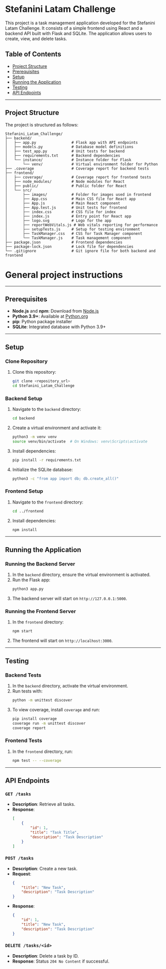 # Stefanini Latam Challenge

This project is a task management application developed for the Stefanini Latam Challenge. It consists of a simple frontend using React and a backend API built with Flask and SQLite. The application allows users to create, view, and delete tasks.

## Table of Contents
- [Project Structure](#project-structure)
- [Prerequisites](#prerequisites)
- [Setup](#setup)
- [Running the Application](#running-the-application)
- [Testing](#testing)
- [API Endpoints](#api-endpoints)

---

## Project Structure

The project is structured as follows:

```
Stefanini_Latam_Challenge/
├── backend/
│   ├── app.py                # Flask app with API endpoints
│   ├── models.py             # Database model definitions
│   ├── test_app.py           # Unit tests for backend
│   ├── requirements.txt      # Backend dependencies
│   └── instance/             # Instance folder for Flask
│       └── venv/             # Virtual environment folder for Python
├── .coverage                 # Coverage report for backend tests
├── frontend/
│   ├── coverage/             # Coverage report for frontend tests
│   ├── node_modules/         # Node modules for React
│   ├── public/               # Public folder for React
│   └── src/
│       ├── images/           # Folder for images used in frontend
│       ├── App.css           # Main CSS file for React app
│       ├── App.js            # Main React component
│       ├── App.test.js       # Unit tests for frontend
│       ├── index.css         # CSS file for index
│       ├── index.js          # Entry point for React app
│       ├── logo.svg          # Logo for the app
│       ├── reportWebVitals.js # Web vitals reporting for performance
│       ├── setupTests.js     # Setup for testing environment
│       ├── TaskManager.css   # CSS for Task Manager component
│       └── TaskManager.js    # Task management component
├── package.json              # Frontend dependencies
├── package-lock.json         # Lock file for dependencies
└── .gitignore                # Git ignore file for both backend and frontend
```

# General project instructions


---

## Prerequisites

- **Node.js** and **npm**: Download from [Node.js](https://nodejs.org/)
- **Python 3.9+**: Available at [Python.org](https://www.python.org/downloads/)
- **pip**: Python package installer
- **SQLite**: Integrated database with Python 3.9+

---

## Setup

### Clone Repository
1. Clone this repository:
    ```bash
    git clone <repository_url>
    cd Stefanini_Latam_Challenge
    ```

### Backend Setup
1. Navigate to the `backend` directory:
    ```bash
    cd backend
    ```
2. Create a virtual environment and activate it:
    ```bash
    python3 -m venv venv
    source venv/bin/activate  # On Windows: venv\Scripts\activate
    ```
3. Install dependencies:
    ```bash
    pip install -r requirements.txt
    ```
4. Initialize the SQLite database:
    ```bash
    python3 -c "from app import db; db.create_all()"
    ```

### Frontend Setup
1. Navigate to the `frontend` directory:
    ```bash
    cd ../frontend
    ```
2. Install dependencies:
    ```bash
    npm install
    ```

---

## Running the Application

### Running the Backend Server
1. In the `backend` directory, ensure the virtual environment is activated.
2. Run the Flask app:
    ```bash
    python3 app.py
    ```
3. The backend server will start on `http://127.0.0.1:5000`.

### Running the Frontend Server
1. In the `frontend` directory:
    ```bash
    npm start
    ```
2. The frontend will start on `http://localhost:3000`.

---

## Testing

### Backend Tests
1. In the `backend` directory, activate the virtual environment.
2. Run tests with:
    ```bash
    python -m unittest discover
    ```
3. To view coverage, install `coverage` and run:
    ```bash
    pip install coverage
    coverage run -m unittest discover
    coverage report
    ```

### Frontend Tests
1. In the `frontend` directory, run:
    ```bash
    npm test -- --coverage

    ```

---

## API Endpoints

### `GET /tasks`
- **Description**: Retrieve all tasks.
- **Response**:
    ```json
    [
        {
            "id": 1,
            "title": "Task Title",
            "description": "Task Description"
        }
    ]
    ```

### `POST /tasks`
- **Description**: Create a new task.
- **Request**:
    ```json
    {
        "title": "New Task",
        "description": "Task Description"
    }
    ```
- **Response**:
    ```json
    {
        "id": 1,
        "title": "New Task",
        "description": "Task Description"
    }
    ```

### `DELETE /tasks/<id>`
- **Description**: Delete a task by ID.
- **Response**: Status `204 No Content` if successful.


